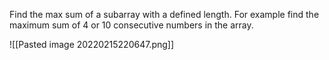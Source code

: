 Find the max sum of a subarray with a defined length. 
For example find the maximum sum of 4 or 10 consecutive numbers in the array. 

![[Pasted image 20220215220647.png]]